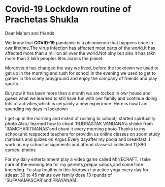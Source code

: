 # Covid-19 Lockdown routine of Prachetas Shukla

Dear Ma'am and friends

We know that **COVID-19** pandamic is a phinominon that happens once in owr lifetime.The virus infection has affected most parts of the world.It has affected more than a million all over the world.Not olny but also it has takn more than 2 lakh peoples lifes across the planet.

Moreover,it has changed the way we lived, before the lockdown we used to get up in the morning and rush for school.In the evening we used to get to gather in the sciety prayground and enjoy the company of friends and play sports.

But,now it has been more than a month we are locked in owr house and guess what we learned to still have fun with owr family and continue doing lots of activities,which is ceryainly a new experirnce .Here is how I am spending my days in lockdown

I get up in the morning and insted of rushing to school,I started spirituality
photo
Also,I learned how to chant 'RUDRASTAK VANDANA'a shloke from 'RAMCHARITMANAS'and chant it every morning
photo
Thanks to my school,and respected teachers for providin us online classes on zoom,study matireals and quizes on Argus.Every dayafter my pooja and breakfast ,I work on my school assignments and attend classes.I collected 11,880 euroes.
photos

For my daily entertainment play a video game called MINECRAFT.
I take care of the evening tea for my perents,prepar salads,and some time kneeding.
To stay healthy in this lokdown I practice yoga every day for atleast 30 to 45 minuts owr family dose 13 rpunds of 'SUFANAMASCAR'and'PRAYANAM'.
